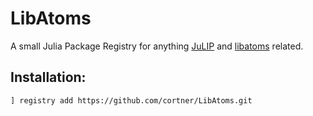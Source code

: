 # LibAtoms

A small Julia Package Registry for anything [JuLIP](https://github.com/libAtoms/JuLIP.jl) and [libatoms](https://libatoms.github.io) related.

## Installation:
```
] registry add https://github.com/cortner/LibAtoms.git
```
